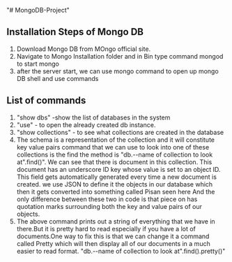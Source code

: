 "# MongoDB-Project" 

## Installation Steps of Mongo DB
 1. Download Mongo DB from MOngo official site.
 2. Navigate to Mongo Installation folder and in Bin type command mongod to start mongo 
 3. after the server start, we can use mongo command to open up mongo DB shell and use commands
 
 ## List of commands
 1. "show dbs" -show the list of databases in the system
 2. "use" - to open the already created db instance.
 3. "show collections" - to see what collections are created in the database
 4. The schema  is a representation of the collection and it will constitute key value pairs command that we can use to look into one of these collections is the find the method is "db.--name of collection to look at".find()".
 We can see that there is document in this collection. This document has an underscore ID key whose value is set to an object ID. This field gets automatically generated every time a new document is created.
 we use JSON to define it the objects in our database which then it gets converted into something called Pisan seen here And the only difference between these two in code is that piece on has quotation marks surrounding both the key and value pairs of our objects.
 5. The above command prints out a string of everything that we have in there.But it is pretty hard to read especially if you have a lot of documents.One way to fix this is that we can change it a command called Pretty which will then display all of our documents in a much easier to read format.
 "db.--name of collection to look at".find().pretty()"
